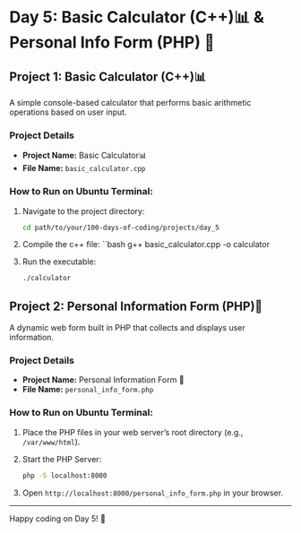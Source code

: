 # Day 5: Basic Calculator (C++)📊 & Personal Info Form (PHP) 📝

## Project 1: Basic Calculator (C++)📊
A simple console-based calculator that performs basic arithmetic operations based on user input.

### Project Details
- **Project Name:** Basic Calculator📊
- **File Name:** `basic_calculator.cpp`

### How to Run on Ubuntu Terminal:
1. Navigate to the project directory:
   ```bash
   cd path/to/your/100-days-of-coding/projects/day_5

2. Compile the c++ file:
   ``bash
   g++ basic_calculator.cpp -o calculator

3. Run the executable:
   ```bash
   ./calculator


## Project 2: Personal Information Form (PHP)📝
A dynamic web form built in PHP that collects and displays user information.

### Project Details
- **Project Name:** Personal Information Form 📝
- **File Name:** `personal_info_form.php`

### How to Run on Ubuntu Terminal:
1. Place the PHP files in your web server’s root directory (e.g., `/var/www/html`).

2. Start the PHP Server:
   ```bash
   php -S localhost:8000

3. Open `http://localhost:8000/personal_info_form.php` in your browser.

---
Happy coding on Day 5! 🎉
